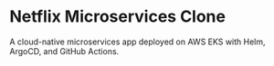 # Netflix Microservices Clone

A cloud-native microservices app deployed on AWS EKS with Helm, ArgoCD, and GitHub Actions.